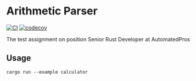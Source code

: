 # Arithmetic Parser

[![CI](https://github.com/arttet/arithmetic-parser/actions/workflows/ci.yml/badge.svg?branch=main)](https://github.com/arttet/arithmetic-parser/actions/workflows/ci.yml)
[![codecov](https://codecov.io/github/arttet/arithmetic-parser/graph/badge.svg?token=6fsk1TYCW3)](https://codecov.io/github/arttet/arithmetic-parser)

The test assignment on position Senior Rust Developer at AutomatedPros

## Usage

```
cargo run --example calculator
```
